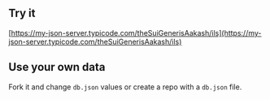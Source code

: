 ## Try it

[https://my-json-server.typicode.com/theSuiGenerisAakash/ils](https://my-json-server.typicode.com/theSuiGenerisAakash/ils)

## Use your own data

Fork it and change `db.json` values or create a repo with a `db.json` file.
